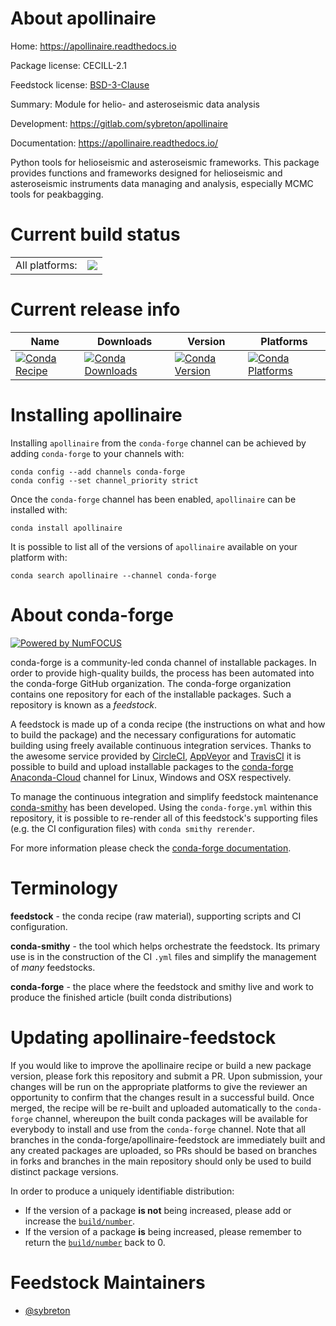 About apollinaire
=================

Home: https://apollinaire.readthedocs.io

Package license: CECILL-2.1

Feedstock license: [BSD-3-Clause](https://github.com/conda-forge/apollinaire-feedstock/blob/master/LICENSE.txt)

Summary: Module for helio- and asteroseismic data analysis

Development: https://gitlab.com/sybreton/apollinaire

Documentation: https://apollinaire.readthedocs.io/

Python tools for helioseismic and asteroseismic frameworks. This package
provides functions and frameworks designed for helioseismic and
asteroseismic instruments data managing and analysis, especially
MCMC tools for peakbagging.


Current build status
====================


<table><tr><td>All platforms:</td>
    <td>
      <a href="https://dev.azure.com/conda-forge/feedstock-builds/_build/latest?definitionId=12847&branchName=master">
        <img src="https://dev.azure.com/conda-forge/feedstock-builds/_apis/build/status/apollinaire-feedstock?branchName=master">
      </a>
    </td>
  </tr>
</table>

Current release info
====================

| Name | Downloads | Version | Platforms |
| --- | --- | --- | --- |
| [![Conda Recipe](https://img.shields.io/badge/recipe-apollinaire-green.svg)](https://anaconda.org/conda-forge/apollinaire) | [![Conda Downloads](https://img.shields.io/conda/dn/conda-forge/apollinaire.svg)](https://anaconda.org/conda-forge/apollinaire) | [![Conda Version](https://img.shields.io/conda/vn/conda-forge/apollinaire.svg)](https://anaconda.org/conda-forge/apollinaire) | [![Conda Platforms](https://img.shields.io/conda/pn/conda-forge/apollinaire.svg)](https://anaconda.org/conda-forge/apollinaire) |

Installing apollinaire
======================

Installing `apollinaire` from the `conda-forge` channel can be achieved by adding `conda-forge` to your channels with:

```
conda config --add channels conda-forge
conda config --set channel_priority strict
```

Once the `conda-forge` channel has been enabled, `apollinaire` can be installed with:

```
conda install apollinaire
```

It is possible to list all of the versions of `apollinaire` available on your platform with:

```
conda search apollinaire --channel conda-forge
```


About conda-forge
=================

[![Powered by
NumFOCUS](https://img.shields.io/badge/powered%20by-NumFOCUS-orange.svg?style=flat&colorA=E1523D&colorB=007D8A)](https://numfocus.org)

conda-forge is a community-led conda channel of installable packages.
In order to provide high-quality builds, the process has been automated into the
conda-forge GitHub organization. The conda-forge organization contains one repository
for each of the installable packages. Such a repository is known as a *feedstock*.

A feedstock is made up of a conda recipe (the instructions on what and how to build
the package) and the necessary configurations for automatic building using freely
available continuous integration services. Thanks to the awesome service provided by
[CircleCI](https://circleci.com/), [AppVeyor](https://www.appveyor.com/)
and [TravisCI](https://travis-ci.com/) it is possible to build and upload installable
packages to the [conda-forge](https://anaconda.org/conda-forge)
[Anaconda-Cloud](https://anaconda.org/) channel for Linux, Windows and OSX respectively.

To manage the continuous integration and simplify feedstock maintenance
[conda-smithy](https://github.com/conda-forge/conda-smithy) has been developed.
Using the ``conda-forge.yml`` within this repository, it is possible to re-render all of
this feedstock's supporting files (e.g. the CI configuration files) with ``conda smithy rerender``.

For more information please check the [conda-forge documentation](https://conda-forge.org/docs/).

Terminology
===========

**feedstock** - the conda recipe (raw material), supporting scripts and CI configuration.

**conda-smithy** - the tool which helps orchestrate the feedstock.
                   Its primary use is in the construction of the CI ``.yml`` files
                   and simplify the management of *many* feedstocks.

**conda-forge** - the place where the feedstock and smithy live and work to
                  produce the finished article (built conda distributions)


Updating apollinaire-feedstock
==============================

If you would like to improve the apollinaire recipe or build a new
package version, please fork this repository and submit a PR. Upon submission,
your changes will be run on the appropriate platforms to give the reviewer an
opportunity to confirm that the changes result in a successful build. Once
merged, the recipe will be re-built and uploaded automatically to the
`conda-forge` channel, whereupon the built conda packages will be available for
everybody to install and use from the `conda-forge` channel.
Note that all branches in the conda-forge/apollinaire-feedstock are
immediately built and any created packages are uploaded, so PRs should be based
on branches in forks and branches in the main repository should only be used to
build distinct package versions.

In order to produce a uniquely identifiable distribution:
 * If the version of a package **is not** being increased, please add or increase
   the [``build/number``](https://docs.conda.io/projects/conda-build/en/latest/resources/define-metadata.html#build-number-and-string).
 * If the version of a package **is** being increased, please remember to return
   the [``build/number``](https://docs.conda.io/projects/conda-build/en/latest/resources/define-metadata.html#build-number-and-string)
   back to 0.

Feedstock Maintainers
=====================

* [@sybreton](https://github.com/sybreton/)

